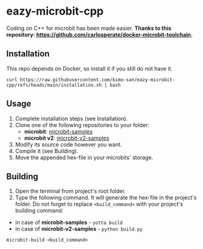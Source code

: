 # eazy-microbit-cpp

Coding on C++ for microbit has been made easier.
**Thanks to this repository: https://github.com/carlosperate/docker-microbit-toolchain.**

## Installation
This repo depends on Docker, so install it if you still do not have it.
```
curl https://raw.githubusercontent.com/kimo-san/eazy-microbit-cpp/refs/heads/main/installation.sh | bash
```

## Usage
1. Complete installation steps (see Installation).
2. Clone one of the following repositories to your folder:
    - **microbit**: [microbit-samples](https://github.com/lancaster-university/microbit-samples)
    - **microbit v2**: [microbit-v2-samples](https://github.com/lancaster-university/microbit-v2-samples)
3. Modify its source code however you want.
4. Compile it (see Building).
5. Move the appended hex-file in your microbits' storage.

## Building
1. Open the terminal from project's root folder.
2. Type the following command. It will generate the hex-file in the project's folder. Do not forget to replace ``<build_command>`` with your project's building command:
- in case of **microbit-samples** - ``yotta build``
- in case of **microbit-v2-samples** - ``python build.py``

```
microbit-build <build_command>
```